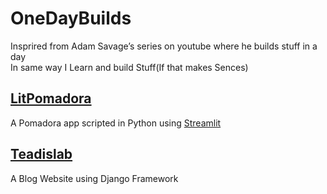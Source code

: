 # OneDayBuilds
Insprired from Adam Savage’s series on youtube where he builds stuff in a day  
In same way I Learn and build Stuff(If that makes Sences)

## [LitPomadora](./LitPomadora)
A Pomadora app scripted in Python using [Streamlit](https://streamlit.io)

## [Teadislab](./Teadislab)
A Blog Website using Django Framework

